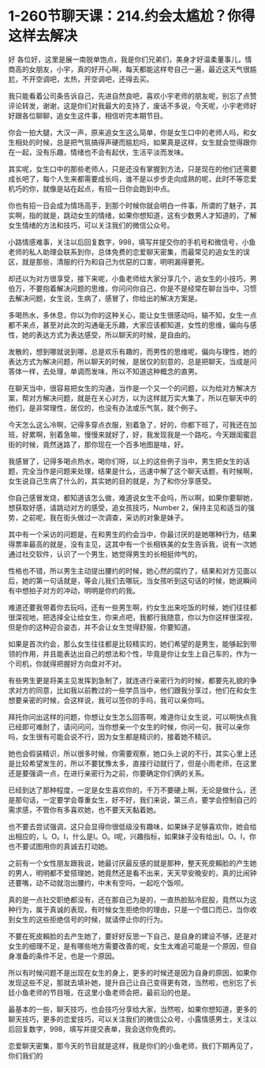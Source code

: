 # 1-260节聊天课：214.约会太尴尬？你得这样去解决

好 各位好，这里是展一南脱单饱点，我是你们兄弟们，美身才好温柔董事儿，情商高的女朋友，小宇，真的好开心啊，每天都能这样夸自己一遍，最近这天气很尴尬，不开空调吧，太热，开空调吧，还得去买。

我只能看着公司条告诉自己，先进自然良吧，喜欢小宇老师的朋友呢，别忘了点赞评论转发，谢谢，这是你们对我最大的支持了，废话不多说，今天呢，小宇老师好好跟各位聊聊，追女生这件事，相信听完本期节目。

你会一拍大腿，大汉一声，原来追女生这么简单，你是女生口中的老师人吗，和女生相处的时候，总是把气氛搞得声硬而尴尬吗，如果真是这样，女生就会觉得跟你在一起，没有乐趣，情绪也不会有起伏，生活平淡而发味。

其实呢，女生口中的那些老师人，只是还没有掌握到方法，只是现在的他们还需要成长吧了，每个人生来都需要成长吗，谁不是以步步走向成熟的呢，此时不等恋爱机巧的你，就像是站在起点，有招一日你会跑到中点。

你也有招一日会成为情场高手，到那个时候你就会明白一件事，所谓的了魅子，其实啊，指的就是，跳动女生的情绪，如果你想知道，这有少数男人才知道的，了解女生情绪的方法和技巧，可以关注我们的微信公众号。

小路情感难事，关注以后回复数字，998，填写并提交你的手机号和微信号，小鱼老师的私人助理会联系到你，总体免费的恋爱聊天密集，而最常见的追女生的误区，就是那些，清服的行为和自己为优惡的口害，明明漏得要死。

却还以为对方很享受，接下来呢，小鱼老师给大家分享几个，追女生的小技巧，男伯万，不要抱着解决问题的思维，你问问你自己，你是不是经常在聊台当中，习惯去解决问题，女生说，生病了，感冒了，你给出的解决方案是。

多喝热水，多休息，你以为你的这种关心，能让女生很感动吗，输不知，女生一点都不来点，甚至对此次的沟通毫无乐趣，大家应该都知道，女性的思维，偏向与感性，她的表达方式为表达感受，所以聊天的时候，是自由的。

发散的，想到哪就说到哪，总是欢乐有趣的，而男性的思维呢，偏向与理性，她的表达方式为解决问题，所以聊天的时候，是居仅的刻意的，总是把聊天，当成是问答体一样，去处理，单调而发味，所以不知道这种概念的直男。

在聊天当中，很容易把女生的沟通，当作是一个又一个的问题，以为给对方解决方案，帮对方解决问题，就是在关心对方，以为这样就万实大集了，所以在聊天中的他们，是非常理性，居仅的，也没有办法或乐气氛，就个例子。

今天怎么这么冷啊，记得多穿点衣服，别着急了，好的，你都下班了，可我还在加班，好累啊，别着急嘛，慢慢来就好了，好，我发现我是一个路吃，今天跟闺蜜逛街的时候，竟然迷路了，那你现在一个百多地图是啥，好。

我感冒了，记得多喝点热水，喝你们呀，以上的这些例子当中，男生把女生的话题，完全当作是问题来处理，结果是什么，迅速中解了这个聊天话题，有时候啊，女生说自己生病了什么的，其实她的目的就是，为了和你分享感受。

你自己感冒发烧，都知道该怎么做，难道说女生不会吗，所以啊，如果你要聊她，想获取好感，请跳动对方的感受，追女孩技巧，Number 2，保持主见和适当的强势，之前呢，我在街头做过一次调查，采访的对象是妹子。

其中有一个采访的问题是，在和男生的约会当中，你最讨厌的是她哪种行为，结果得票率最高的就是，没有主见，这其中有一个长相铁美的女生告诉我，说有一次她通过社交软件，认识了一个男生，她觉得男生的长相挺帅气的。

性格也不错，所以男生主动提出腰约的时候，她心然的腐约了，结果和对方见面以后，她的第一句话就是，等会儿我们去哪玩，当女孩听到这句话的时候，她说瞬间有中想拍子对方的冲动，明明是你约的我。

难道还要我带着你去玩吗，还有一些男生啊，约女生出来吃饭的时候，她们往往都很深视地，把选择全让给女生，你来点吧，我都行我随意，你以为你这样很深视，但是你的这种迎合姿态，并不会让女生觉得舒服，你要知道。

如果是首次约会，那么女生往往都是比较精实的，她们希望的是男生，能够起到带领的作用，并且能表达出自己的想法和个性，毕竟是你让女生上自己车的，作为一个司机，你就得把握好方向盘对不对。

有些男生更是将美主见发挥到急制了，就连进行亲密行为的时候，都要先礼貌的争求对方的同意，比如我以前教过的一些学员当中，他们跟我分享过，他们在和女生想要亲密的时候，会这样说，我可以签你的手吗，我可以亲你吗。

拜托你问出这样的问题，你想让女生怎么回答啊，难道你让女生说，可以啊快点我已经即可难耐了，请问问问，当你想亲一个女生的时候，你问一句，我可以亲你吗，女生很有可能会说不行，因为女生都是精识的，接着她不精识。

她也会假装精识，所以很多时候，你需要观察，她口头上说的不行，其实心里上还是比较希望发生的，所以不要犹豫太多，直接行动就行了，但是小雨老师，在这里还是要强调一点，在进行亲密行为之前，你要确定你们俩的关系。

已经到达了那种程度，一定是女生喜欢你的，千万不要硬上啊，无论是做什么，还是那句话，一定要学会尊重女生，好不好，我们来说，第三点，要学会控制自己的需求感，不管你有多喜欢她，也不要天天黏着她。

也不要去尝试强调，这只会显得你很低级没有趣味，如果妹子足够喜欢你，她会给出相应的，I。O。I，什么是I。O。I呢，兴趣指标，如果妹子没有给出I。O。I，你也不要试图用你的真诚去打动她。

之前有一个女性朋友跟我说，她最讨厌最反感的就是那种，整天死皮賴脸的产生她的男人，明明都不爱搭理她，她竟然还是看不出来，天天早安晚安的，真的比闹钟还要嘴，动不动就泡出腰约，中末有空吗，一起吃个饭呗。

真的是一点社交职绝都没有，还在那自己为是的，一直热脸贴冷屁股，竟然以为这种行为，属于真诚的表现，有时候女生拒绝你的理由，只是一个借口而已，当你收到女生的这些拒绝信号的时候，就请停止你的行为。

不要在死皮賴脸的去产生她了，要好好反思一下自己，是自身的建设不够，还是对女生的细理不足，是有哪些地方需要改善的呢，女生太难追可能是一个原因，但自身准备的条件不足，也是一个原因。

所以有时候问题不是出现在女生的身上，更多的时候还是因为自身的原因，如果你发现这些不足，那就去填补她，提升自己让自己变得更有效，当然啦，也别忘了长廷小鱼老师的节目哦，在这里小鱼老师会把，最前沿的也是。

最基本的一些，聊天技巧，也会技巧分享给大家，当然啦，如果你想知道，更多的聊天技巧，更多的恋爱技巧，可以关注我们的微信公众号，小露情感男士，关注以后回复数字，998，填写并提交表单，我会送你免费的。

恋爱聊天密集，那今天的节目就是这样，我是你们的小鱼老师，我们下期再见了，你们我们的